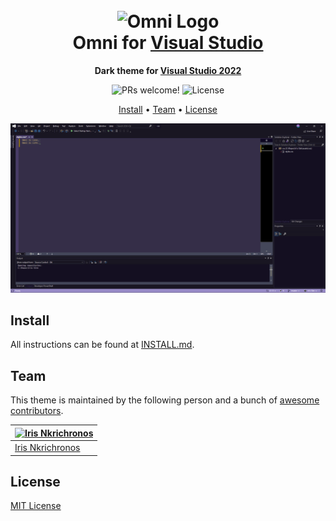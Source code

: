 <h1 align="center">
  <br>
  <img src="https://storage.googleapis.com/golden-wind/github/omni/omni.png" alt="Omni Logo" width="100">
  <br>
  Omni for <a href="https://website-link.com">Visual Studio</a>
  <br>
</h1>

<p align="center">
  <strong>Dark theme for <a href="https://visualstudio.microsoft.com/">Visual Studio 2022</a></strong>
</p>

<p align="center">
  <img src="https://img.shields.io/badge/PRs-welcome-%235FCC6F.svg" alt="PRs welcome!" />

  <img alt="License" src="https://img.shields.io/badge/license-MIT-%235FCC6F">
</p>

<p align="center">
  <a href="#install">Install</a> •
  <a href="#team">Team</a> •
  <a href="#license">License</a>
</p>

<p align="center">
  <img alt="Omni screnshoot for Visual Studio" src="./screenshot.png">
</p>

## Install

All instructions can be found at [INSTALL.md](./INSTALL.md).

## Team

This theme is maintained by the following person and a bunch of [awesome contributors](https://github.com/getomni/template/graphs/contributors).

| [![Iris Nkrichronos](https://github.com/Ir1sDev.png?size=100)](https://github.com/Ir1sDev) |
| ------------------------------------------------------------------------------------------------ |
| [Iris Nkrichronos](https://github.com/Ir1sDev)                                                   |

## License

[MIT License](./LICENSE.md)
